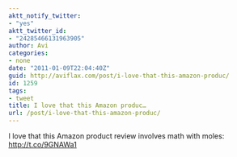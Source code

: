 ```yaml
---
aktt_notify_twitter:
- "yes"
aktt_twitter_id:
- "24285466131963905"
author: Avi
categories:
- none
date: "2011-01-09T22:04:40Z"
guid: http://aviflax.com/post/i-love-that-this-amazon-produc/
id: 1259
tags:
- tweet
title: I love that this Amazon produc…
url: /post/i-love-that-this-amazon-produc/
---
```

I love that this Amazon product review involves math with moles: <a href="http://t.co/9GNAWa1" rel="nofollow">http://t.co/9GNAWa1</a>